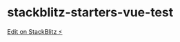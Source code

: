 # stackblitz-starters-vue-test

[Edit on StackBlitz ⚡️](https://stackblitz.com/edit/stackblitz-starters-2wcnzv)